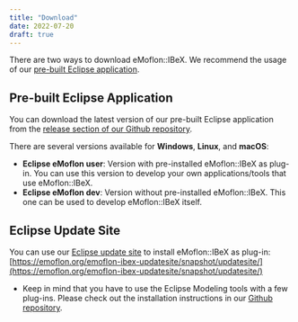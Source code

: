 ```yaml
---
title: "Download"
date: 2022-07-20
draft: true
---
```


There are two ways to download eMoflon::IBeX.
We recommend the usage of our [pre-built Eclipse application](#pre-built-eclipse-application).

## Pre-built Eclipse Application

You can download the latest version of our pre-built Eclipse application from the [release section of our Github repository](https://github.com/eMoflon/emoflon-eclipse-build/releases).

There are several versions available for **Windows**, **Linux**, and **macOS**:

- **Eclipse eMoflon user**: Version with pre-installed eMoflon::IBeX as plug-in. You can use this version to develop your own applications/tools that use eMoflon::IBeX.
- **Eclipse eMoflon dev**: Version without pre-installed eMoflon::IBeX. This one can be used to develop eMoflon::IBeX itself.

## Eclipse Update Site

You can use our [Eclipse update site](https://emoflon.org/emoflon-ibex-updatesite/snapshot/updatesite/) to install eMoflon::IBeX as plug-in: [https://emoflon.org/emoflon-ibex-updatesite/snapshot/updatesite/](https://emoflon.org/emoflon-ibex-updatesite/snapshot/updatesite/)

- Keep in mind that you have to use the Eclipse Modeling tools with a few plug-ins. Please check out the installation instructions in our [Github repository](https://github.com/eMoflon/emoflon-ibex#how-to-develop).
